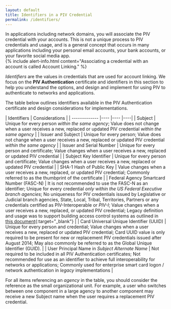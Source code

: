 ```yaml
---
layout: default
title: Identifiers in a PIV Credential
permalink: /identifiers/
---
```


In applications including network domains, you will associate the PIV credential with your accounts.  This is not a unique process to PIV credentials and usage, and is a general concept that occurs in many applications including your personal email accounts, your bank accounts, or your favorite social media app.  
{% include alert-info.html content="Associating a credential with an account is called Account Linking." %}

_Identifiers_ are the values in credentials that are used for account linking.  We focus on the **PIV Authentication** certificate and identifiers in this section to help you understand the options, and design and implement for using PIV to authenticate to networks and applications.

The table below outlines identifiers available in the PIV Authentication certificate and design considerations for implementations.

| Identifiers              | Considerations |
| -------------            |----            |----                   |----|
| Subject      |  Unique for every person _within the same agency_; Value does not change when a user receives a new, replaced or updated PIV credential _within the same agency_ |
| Issuer and Subject      | Unique for every person; Value does not change when a user receives a new, replaced or updated PIV credential _within the same agency_ |
| Issuer and Serial Number   | Unique for every person and certificate; Value changes when a user receives a new, replaced or updated PIV credential |
| Subject Key Identifier  | Unique for every person and certificate; Value changes when a user receives a new, replaced or updated PIV credential |
| SHA-1 Hash of Public Key  | Value changes when a user receives a new, replaced, or updated PIV credential; Commonly referred to as the thumbprint of the certificate |
| Federal Agency Smartcard Number (FASC-N)   | It is not recommended to use the FASC-N as an identifier; Unique for every credential _only within the US Federal Executive branch agencies_; No uniqueness for PIV credentials issued by Legislative or Judicial branch agencies, State, Local, Tribal, Territories, Partners or any credentials certified as PIV-Interoperable or _PIV-I_; Value changes when a user receives a new, replaced, or updated PIV credential; Legacy definition and usage was to support building access control systems as outlined in [this document](https://www.idmanagement.gov/IDM/servlet/fileField?entityId=ka0t0000000KyuCAAS&field=File__Body__s){:target="_blank"} |
| Card Universal Unique Identifier (UUID)      |   Unique for every person and credential; Value changes when a user receives a new, replaced or updated PIV credential; Card UUID value is only required to be present for new or replacement PIV credentials issued after August 2014; May also commonly be referred to as the Global Unique Identifier (GUID). |
| User Principal Name in _Subject Alternate Name_   |  Not required to be included in all PIV Authentication certificates; Not recommended for use as an identifier to achieve full interoperability for networks or applications; Commonly used for enterprise smart card logon / network authentication in _legacy_ implementations |

For all items referencing an _agency_ in the table, you should consider the reference as the small organizational unit.  For example, a user who switches between one component in a large agency to another component may receive a new Subject name when the user requires a replacement PIV credential.
